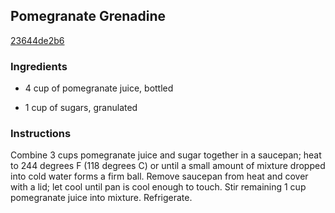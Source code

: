 ## Pomegranate Grenadine

[23644de2b6](http://allrecipes.com/recipe/pomegranate-grenadine/)

### Ingredients

 - 4 cup of pomegranate juice, bottled

 - 1 cup of sugars, granulated

### Instructions

Combine 3 cups pomegranate juice and sugar together in a saucepan; heat to 244 degrees F (118 degrees C) or until a small amount of mixture dropped into cold water forms a firm ball. Remove saucepan from heat and cover with a lid; let cool until pan is cool enough to touch. Stir remaining 1 cup pomegranate juice into mixture. Refrigerate.